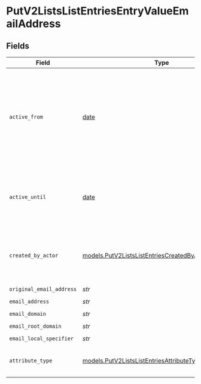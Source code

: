 # PutV2ListsListEntriesEntryValueEmailAddress


## Fields

| Field                                                                                                                       | Type                                                                                                                        | Required                                                                                                                    | Description                                                                                                                 | Example                                                                                                                     |
| --------------------------------------------------------------------------------------------------------------------------- | --------------------------------------------------------------------------------------------------------------------------- | --------------------------------------------------------------------------------------------------------------------------- | --------------------------------------------------------------------------------------------------------------------------- | --------------------------------------------------------------------------------------------------------------------------- |
| `active_from`                                                                                                               | [date](https://docs.python.org/3/library/datetime.html#date-objects)                                                        | :heavy_check_mark:                                                                                                          | The point in time at which this value was made "active". `active_from` can be considered roughly analogous to `created_at`. | 2023-01-01T15:00:00.000000000Z                                                                                              |
| `active_until`                                                                                                              | [date](https://docs.python.org/3/library/datetime.html#date-objects)                                                        | :heavy_check_mark:                                                                                                          | The point in time at which this value was deactivated. If `null`, the value is active.                                      | 2023-01-01T15:00:00.000000000Z                                                                                              |
| `created_by_actor`                                                                                                          | [models.PutV2ListsListEntriesCreatedByActor6](../models/putv2listslistentriescreatedbyactor6.md)                            | :heavy_check_mark:                                                                                                          | The actor that created this value.                                                                                          | {<br/>"type": "workspace-member",<br/>"id": "50cf242c-7fa3-4cad-87d0-75b1af71c57b"<br/>}                                    |
| `original_email_address`                                                                                                    | *str*                                                                                                                       | :heavy_check_mark:                                                                                                          | N/A                                                                                                                         | alice@app.attio.com                                                                                                         |
| `email_address`                                                                                                             | *str*                                                                                                                       | :heavy_check_mark:                                                                                                          | N/A                                                                                                                         | alice@app.attio.com                                                                                                         |
| `email_domain`                                                                                                              | *str*                                                                                                                       | :heavy_check_mark:                                                                                                          | N/A                                                                                                                         | app.attio.com                                                                                                               |
| `email_root_domain`                                                                                                         | *str*                                                                                                                       | :heavy_check_mark:                                                                                                          | N/A                                                                                                                         | attio.com                                                                                                                   |
| `email_local_specifier`                                                                                                     | *str*                                                                                                                       | :heavy_check_mark:                                                                                                          | N/A                                                                                                                         | alice                                                                                                                       |
| `attribute_type`                                                                                                            | [models.PutV2ListsListEntriesAttributeTypeEmailAddress](../models/putv2listslistentriesattributetypeemailaddress.md)        | :heavy_check_mark:                                                                                                          | The attribute type of the value.                                                                                            | email-address                                                                                                               |